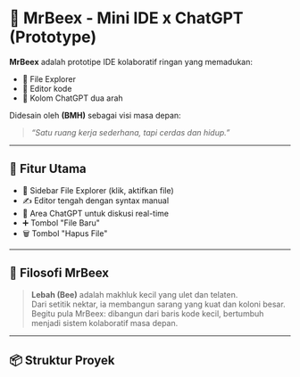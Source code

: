# 🐝 MrBeex - Mini IDE x ChatGPT (Prototype)

**MrBeex** adalah prototipe IDE kolaboratif ringan yang memadukan:
- 🎯 File Explorer
- 🧠 Editor kode
- 💬 Kolom ChatGPT dua arah

Didesain oleh **(BMH)** sebagai visi masa depan:  
> *“Satu ruang kerja sederhana, tapi cerdas dan hidup.”*

---

## 🚀 Fitur Utama

- 📁 Sidebar File Explorer (klik, aktifkan file)
- ✍️ Editor tengah dengan syntax manual
- 🤖 Area ChatGPT untuk diskusi real-time
- ➕ Tombol "File Baru"
- 🗑️ Tombol "Hapus File"

---

## 🧠 Filosofi MrBeex

> **Lebah (Bee)** adalah makhluk kecil yang ulet dan telaten.  
> Dari setitik nektar, ia membangun sarang yang kuat dan koloni besar.  
> Begitu pula MrBeex: dibangun dari baris kode kecil, bertumbuh menjadi sistem kolaboratif masa depan.

---

## 📦 Struktur Proyek

